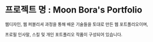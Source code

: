 # 프로젝트 명 : Moon Bora's Portfolio

웹디자인, 웹 퍼블리셔 과정을 통해 배운 기술들을 토대로 만든 웹 포트폴리오이며,

프로필 인사말, 스킬 및 개인 포트폴리오 작품이 구성되어 있습니다. 

